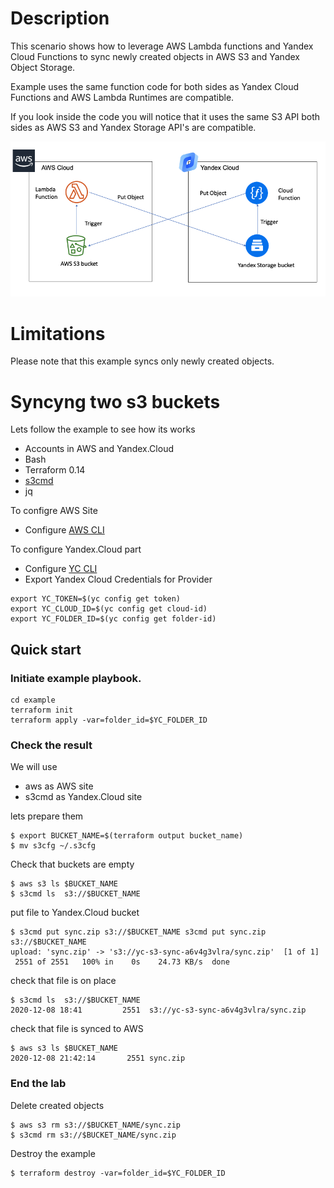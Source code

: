 # Description

This scenario shows how to leverage AWS Lambda functions and Yandex Cloud Functions to sync newly created objects in AWS S3 and Yandex Object Storage.

Example uses the same function code for both sides as Yandex Cloud Functions and AWS Lambda Runtimes are compatible.

If you look inside the code you will notice that it uses the same S3 API both sides as AWS S3 and Yandex Storage API's are compatible.


![Replication Diagram](Diagram.png "Replication Diagram")

# Limitations

Please note that this example syncs only newly created objects.


# Syncyng two s3 buckets

Lets follow the example to see how its works


- Accounts in AWS and Yandex.Cloud
- Bash
- Terraform 0.14
- [s3cmd](https://s3tools.org/download)
- jq

To configre AWS Site
- Configure [AWS CLI](https://docs.aws.amazon.com/cli/latest/userguide/cli-chap-configure.html)


To configure Yandex.Cloud part
- Configure  [YC CLI](https://cloud.yandex.com/docs/cli/quickstart) 
- Export Yandex Cloud Credentials for Provider

```
export YC_TOKEN=$(yc config get token)
export YC_CLOUD_ID=$(yc config get cloud-id)
export YC_FOLDER_ID=$(yc config get folder-id)
```


## Quick start

### Initiate example playbook.  



```
cd example
terraform init
terraform apply -var=folder_id=$YC_FOLDER_ID

```



### Check the result

We will use 
- aws  as AWS site
- s3cmd as Yandex.Cloud site

lets prepare them

```
$ export BUCKET_NAME=$(terraform output bucket_name)
$ mv s3cfg ~/.s3cfg
```

Check that buckets are empty
```
$ aws s3 ls $BUCKET_NAME
$ s3cmd ls  s3://$BUCKET_NAME
```

put file to Yandex.Cloud bucket 

```
$ s3cmd put sync.zip s3://$BUCKET_NAME s3cmd put sync.zip s3://$BUCKET_NAME
upload: 'sync.zip' -> 's3://yc-s3-sync-a6v4g3vlra/sync.zip'  [1 of 1]
 2551 of 2551   100% in    0s    24.73 KB/s  done
```

check that file is on place

```
$ s3cmd ls  s3://$BUCKET_NAME
2020-12-08 18:41         2551  s3://yc-s3-sync-a6v4g3vlra/sync.zip
```

check that file is synced to AWS

```
$ aws s3 ls $BUCKET_NAME
2020-12-08 21:42:14       2551 sync.zip

```

### End the lab

Delete created objects

```
$ aws s3 rm s3://$BUCKET_NAME/sync.zip
$ s3cmd rm s3://$BUCKET_NAME/sync.zip
```
Destroy the example
```
$ terraform destroy -var=folder_id=$YC_FOLDER_ID
```


